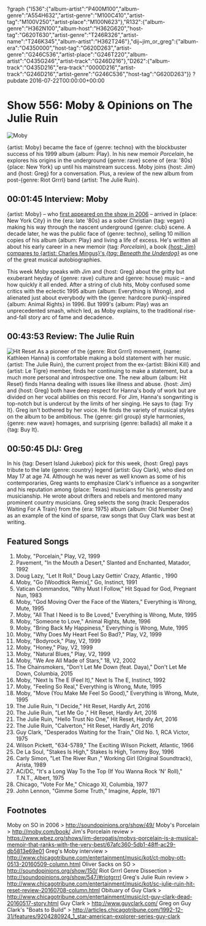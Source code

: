?graph {"I536":{"album-artist":"P400M100","album-genre":"A554H632","artist-genre":"M100C410","artist-tag":"M100V250","artist-place":"M100N623"},"R132":{"album-genre":"H362N100","album-host":"H362G620","host-tag":"G620T630","artist-genre":"T246R326","artist-name":"T246K345","album-artist":"H362T246"},"dij~jim_or_greg":{"album-era":"O4350000","host-tag":"G620D263","artist-genre":"G246C536","artist-place":"G246T220","album-artist":"O435G246","artist-track":"G246D216"},"D262":{"album-track":"O435D216","era-track":"0000D216","artist-track":"G246D216","artist-genre":"G246C536","host-tag":"G620D263"}}
?pubdate 2016-07-22T00:00:00+00:00

# Show 556: Moby & Opinions on The Julie Ruin

![Moby](https://sound-images.s3.amazonaws.com/images/2016/moby_web.jpg)

{artist: Moby} became the face of {genre: techno} with the blockbuster success of his 1999 album {album: Play}. In his new memoir *Porcelain*, he explores his origins in the underground {genre: rave} scene of {era: '80s} {place: New York} up until his mainstream success. Moby joins {host: Jim} and {host: Greg} for a conversation. Plus, a review of the new album from post-{genre: Riot Grrrl} band {artist: The Julie Ruin}.

## 00:01:45 Interview: Moby
{artist: Moby} – who [first appeared on the show in 2006](http://soundopinions.org/show/49/) – arrived in {place: New York City} in the {era: late '80s} as a sober Christian {tag: vegan} making his way through the nascent underground {genre: club} scene. A decade later, he was the public face of {genre: techno}, selling 10 million copies of his album {album: Play} and living a life of excess. He's written all about his early career in a new memoir {tag: *Porcelain*}, a book [{host: Jim} compares to {artist: Charles Mingus}'s *{tag: Beneath the Underdog}*](https://www.wbez.org/shows/jim-derogatis/mobys-porcelain-is-a-musical-memoir-that-ranks-with-the-very-best/67afc360-5db1-48ff-ac29-db5813e69e01) as one of the great musical autobiographies.

This week Moby speaks with Jim and {host: Greg} about the gritty but exuberant heyday of {genre: rave} culture and {genre: house} music – and how quickly it all ended. After a string of club hits, Moby confused some critics with the eclectic 1995 album {album: Everything is Wrong}, and alienated just about everybody with the {genre: hardcore punk}-inspired {album: Animal Rights} in 1996. But 1999's {album: Play} was an unprecedented smash, which led, as Moby explains, to the traditional rise-and-fall story arc of fame and decadence.


## 00:43:53 Review: The Julie Ruin
![Hit Reset](http://is3.mzstatic.com/image/thumb/Music49/v4/3d/cd/6d/3dcd6d27-5e6e-086f-8773-ae1e9eff6e99/source/600x600bb.jpg "650113699/1096258786")
As a pioneer of the {genre: Riot Grrrl} movement, {name: Kathleen Hanna} is comfortable making a bold statement with her music. {artist: The Julie Ruin}, the current project from the ex-{artist: Bikini Kill} and {artist: Le Tigre} member, finds her continuing to make a statement, but a much more personal and introspective one. The new album {album: Hit Reset} finds Hanna dealing with issues like illness and abuse. {host: Jim} and {host: Greg} both have deep respect for Hanna's body of work but are divided on her vocal abilities on this record. For Jim, Hanna's songwriting is top-notch but is undercut by the limits of her singing. He says to {tag: Try It}. Greg isn't bothered by her voice. He finds the variety of musical styles on the album to be ambitious. The {genre: girl group} style harmonies, {genre: new wave} homages, and surprising {genre: ballads} all make it a {tag: Buy It}. 


## 00:50:45 DIJ: Greg
In his {tag: Desert Island Jukebox} pick for this week, {host: Greg} pays tribute to the late {genre: country} legend {artist: Guy Clark}, who died on May 17 at age 74. Although he was never as well known as some of his contemporaries, Greg wants to emphasize Clark's influence as a songwriter and his reputation among {place: Texas} musicians for his generosity and musicianship. He wrote about drifters and rebels and mentored many prominent country musicians. Greg selects the song {track: Desperados Waiting For A Train} from the {era: 1975} album {album: Old Number One} as an example of the kind of sparse, raw songs that Guy Clark was best at writing.


## Featured Songs
1. Moby, "Porcelain," Play, V2, 1999
1. Pavement, "In the Mouth a Desert," Slanted and Enchanted, Matador, 1992
1. Doug Lazy, "Let It Roll," Doug Lazy Gettin' Crazy, Atlantic , 1990
1. Moby, "Go [Woodtick Remix]," Go, Instinct, 1991
1. Vatican Commandos, "Why Must I Follow," Hit Squad for God, Pregnant Nun, 1983
1. Moby, "God Moving Over the Face of the Waters," Everything is Wrong, Mute, 1995
1. Moby, "All That I Need is to Be Loved," Everything is Wrong, Mute, 1995
1. Moby, "Someone to Love," Animal Rights, Mute, 1996
1. Moby, "Bring Back My Happiness," Everything is Wrong, Mute, 1995
1. Moby, "Why Does My Heart Feel So Bad?," Play, V2, 1999
1. Moby, "Bodyrock," Play, V2, 1999
1. Moby, "Honey," Play, V2, 1999
1. Moby, "Natural Blues," Play, V2, 1999
1. Moby, "We Are All Made of Stars," 18, V2, 2002
1. The Chainsmokers, "Don't Let Me Down (feat. Daya)," Don't Let Me Down, Columbia, 2015
1. Moby, "Next Is The E (Feel It)," Next Is The E, Instinct, 1992
1. Moby, "Feeling So Real," Everything is Wrong, Mute, 1995
1. Moby, "Move (You Make Me Feel So Good)," Everything is Wrong, Mute, 1995
1. The Julie Ruin, "I Decide," Hit Reset, Hardly Art, 2016
1. The Julie Ruin, "Let Me Go ," Hit Reset, Hardly Art, 2016
1. The Julie Ruin, "Hello Trust No One," Hit Reset, Hardly Art, 2016
1. The Julie Ruin, "Calverton," Hit Reset, Hardly Art, 2016
1. Guy Clark, "Desperados Waiting for the Train," Old No. 1, RCA Victor, 1975
1. Wilson Pickett, "634-5789," The Exciting Wilson Pickett, Atlantic, 1966
1. De La Soul, "Stakes Is High," Stakes Is High, Tommy Boy, 1996
1. Carly Simon, "Let The River Run ," Working Girl (Original Soundtrack), Arista, 1989
1. AC/DC, "It's a Long Way To the Top (If You Wanna Rock 'N' Roll)," T.N.T., Albert, 1975
1. Chicago, "Vote For Me," Chicago XI, Columbia, 1977
1. John Lennon, "Gimme Some Truth," Imagine, Apple, 1971


## Footnotes
Moby on SO in 2006 > http://soundopinions.org/show/49/
Moby's Porcelain > http://moby.com/book/
Jim's Porcelain review > https://www.wbez.org/shows/jim-derogatis/mobys-porcelain-is-a-musical-memoir-that-ranks-with-the-very-best/67afc360-5db1-48ff-ac29-db5813e69e01
Greg's Moby interview > http://www.chicagotribune.com/entertainment/music/kot/ct-moby-ott-0513-20160509-column.html
Oliver Sacks on SO > http://soundopinions.org/show/150/
Riot Grrrl Genre Dissection > http://soundopinions.org/show/547/#riotgrrrl
Greg's Julie Ruin review > http://www.chicagotribune.com/entertainment/music/kot/sc-julie-ruin-hit-reset-review-20160708-column.html
Obituary of Guy Clark > http://www.chicagotribune.com/entertainment/music/ct-guy-clark-dead-20160517-story.html 
Guy Clark > http://www.guyclark.com/ 
Greg on Guy Clark's "Boats to Build" > http://articles.chicagotribune.com/1992-12-31/features/9204280924_1_star-american-explorer-series-guy-clark 



